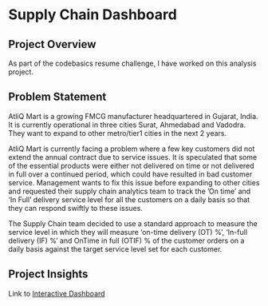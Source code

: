 <h1>Supply Chain Dashboard</h1> 

<h2>Project Overview</h2>

As part of the codebasics  resume challenge, I have worked on this analysis project.

<h2>Problem Statement</h2>

AtliQ Mart is a growing FMCG manufacturer headquartered in Gujarat, India. It is currently operational in three cities Surat, Ahmedabad and Vadodra. They want to expand to other metro/tier1 cities in the next 2 years.

AtliQ Mart is currently facing a problem where a few key customers did not extend the annual contract due to service issues. It is speculated that some of the essential products were either not delivered on time or not delivered in full over a continued period, which could have resulted in bad customer service. Management wants to fix this issue before expanding to other cities and requested their supply chain analytics team to track the ’On time’ and ‘In Full’ delivery service level for all the customers on a daily basis so that they can respond swiftly to these issues.

The Supply Chain team decided to use a standard approach to measure the service level in which they will measure ‘on-time delivery (OT) %’, ‘In-full delivery (IF) %’ and OnTime in full (OTIF) % of the customer orders on a daily basis against the target service level set for each customer. 

<h2>Project Insights</h2>

Link to [Interactive Dashboard](https://app.powerbi.com/reportEmbed?reportId=f0d99dba-f04a-4736-9ed9-4686e47bfbad&autoAuth=true&ctid=3dbeb4bf-282a-4b09-ab14-66ee52e39cd2)
